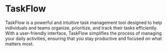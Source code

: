 # TaskFlow
TaskFlow is a powerful and intuitive task management tool designed to help individuals and teams organize, prioritize, and track their tasks efficiently. With a user-friendly interface, TaskFlow simplifies the process of managing your daily activities, ensuring that you stay productive and focused on what matters most.
